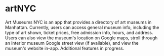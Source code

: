 # artNYC

Art Museums NYC is an app that provides a directory of art museums in Manhattan. Currently, users can access general museum info, including the type of art shown, ticket prices, free admission info, hours, and address. Users can also view the museum's location on Google maps, stroll through an interior museum Google street view (if available), and view the museum's website in-app. Additional features in progress. 
